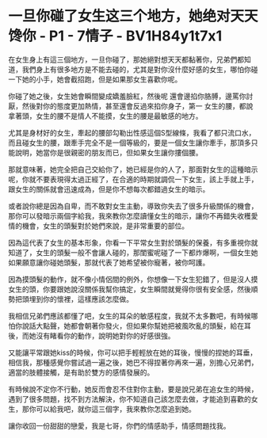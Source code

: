 # 一旦你碰了女生这三个地方，她绝对天天馋你 - P1 - 7情子 - BV1H84y1t7x1

在女生身上有這三個地方，一旦你碰了，那她絕對想天天都黏著你，兄弟們都知道，我們身上有很多地方是不能去碰的，尤其是對你沒什麼好感的女生，哪怕你碰一下她的小手，她會截招跑，但是如果那女生喜歡你呢。

你碰了她之後，女生她會瞬間變成嬌羞臉紅，然後呢 還會邊掐你胳膊，邊罵你討厭，然後對你的態度更加熱情，甚至還會反過來掐你身子，第一 女生的腰，都說拿著頭，女生的腰不是情人不能摸，女生的腰是最敏感的地方。

尤其是身材好的女生，牽起的腰部勾勒出性感這個S型線條，我看了都只流口水，而且碰女生的腰，跟牽手完全不是一個等級的，要是一個女生讓你牽手，那頂多只能說明，她當你是很親密的朋友而已，但如果女生讓你摟個腰。

那就意味著，她完全把自己交給你了，她已經是你的人了，那面對女生的這種暗示呢，你就不要表現得太過正經了，在合適的時期就調侃一下女生，該上手就上手，跟女生的關係就會迅速成為，但是你不想每次都錯過女生的暗示。

或者說你總是因為自卑，而不敢對女生主動，導致你失去了很多升級關係的機會，那你可以發暗示兩個字給我，我來教你怎麼讀懂女生的暗示，讓你不再錯失收穫愛情的機會，女生的頭髮對於她們來說，是非常重要的部位。

因為這代表了女生的基本形象，你看一下平常女生對於頭髮的保養，有多重視你就知道了，女生的頭髮一般不會讓人碰的，那閨蜜呢碰了一下都炸爆啊，一個女生她如果願意讓你碰她頭髮，那就代表了她希望被你寵著，被你呵護。

因為摸頭髮的動作，就不像小情侶間的例外，你想像一下女生犯錯了，但是沒人摸女生的頭，你要跟她說沒關係我幫你搞定，女生瞬間就覺得你很有安全感，然後順勢把頭埋到你的懷裡，這樣應該怎麼做。

我相信兄弟們應該都懂了吧，女生的耳朵的敏感程度，我就不太多數吧，有時候哪怕你說話大點聲，她都會朝著你發火，但如果你幫她把被風吹亂的頭髮，給在耳後，而她沒有睹看你的動作，說明她對你的好感很強。

又能讓平常跟她kiss的時候，你可以把手輕輕放在她的耳後，慢慢的捏她的耳垂，相信我，那種感覺你嘗試過一遍之後，她巴不得捏著你再來一遍，別擔心兄弟們，適當的肢體接觸，是有助於雙方的感情發展的。

有時候說不定你不行動，她反而會忍不住對你主動，要是說兄弟在追女生的時候，遇到了很多問題，找不到方法解決，你不知道自己該怎麼去做，才能追到喜歡的女生，那你可以給我吧，就你這三個字，我來教你怎麼追到她。

讓你收回一份甜甜的戀愛，我是七哥，你們的情感助手，情感問題找我。